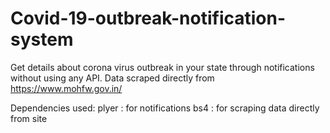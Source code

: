 # Covid-19-outbreak-notification-system
Get details about corona virus outbreak in your state through notifications without using any API. Data scraped directly from https://www.mohfw.gov.in/  

Dependencies used:
  plyer : for notifications
  bs4   : for scraping data directly from site
